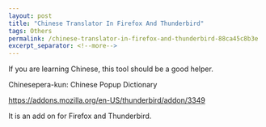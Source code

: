 ```yaml
---
layout: post
title: "Chinese Translator In Firefox And Thunderbird"
tags: Others
permalink: /chinese-translator-in-firefox-and-thunderbird-88ca45c8b3e
excerpt_separator: <!--more-->
---
```

If you are learning Chinese, this tool should be a good helper.

Chinesepera-kun: Chinese Popup Dictionary

https://addons.mozilla.org/en-US/thunderbird/addon/3349

It is an add on for Firefox and Thunderbird.
<!--more-->